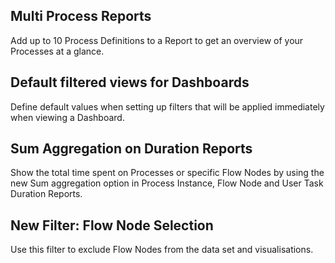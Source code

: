 ## Multi Process Reports

Add up to 10 Process Definitions to a Report to get an overview of your Processes at a glance.

## Default filtered views for Dashboards

Define default values when setting up filters that will be applied immediately when viewing a Dashboard.

## Sum Aggregation on Duration Reports

Show the total time spent on Processes or specific Flow Nodes by using the new Sum aggregation option in Process
Instance, Flow Node and User Task Duration Reports.

## New Filter: Flow Node Selection

Use this filter to exclude Flow Nodes from the data set and visualisations.